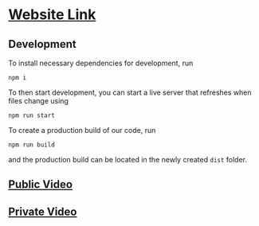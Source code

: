 # [Website Link](https://jgetzel.github.io/cse110-w21-group21/dist/index.html)


## Development

To install necessary dependencies for development, run

```
npm i
```

To then start development, you can start a live server that refreshes when files change using


```
npm run start
```


To create a production build of our code, run


```
npm run build
```

and the production build can be located in the newly created `dist` folder.

## [Public Video](https://www.youtube.com/watch?v=N_pr8YZHi8E)

## [Private Video](https://www.youtube.com/watch?v=Bhp2QZaLtSI)
